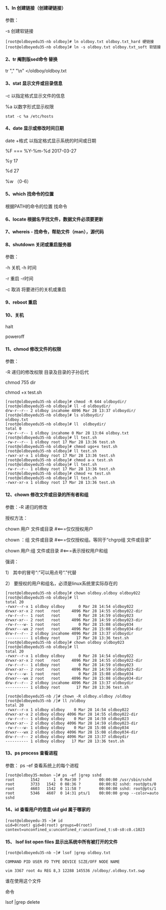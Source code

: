 #### 1、ln 创建链接（创建硬链接）

参数：	

-s 创建软链接

```
[root@oldboyedu35-nb oldboy]# ln oldboy.txt oldboy.txt_hard 硬链接
[root@oldboyedu35-nb oldboy]# ln -s oldboy.txt oldboy.txt_soft 软链接
```

#### 2、tr 阉割版sed命令 替换

tr ","  "\n"  &lt;/oldboy/oldboy.txt

#### 3、stat 显示文件或目录信息

-c 以指定格式显示文件的信息

%a 以数字形式显示权限

```
stat -c %a /etc/hosts
```

#### 4、date 显示或修改时间日期

date +格式 以指定格式显示系统的时间或日期

%F === %Y-%m-%d  2017-03-27

%y                 17

%d		       27

%w               （0-6）

#### 5、which 找命令的位置

根据PATH的命令的位置 找命令

#### 6、locate 根据名字找文件，数据文件必须要更新

#### 7、whereis - 找命令，帮助文件（man），源代码

#### 8、shutdown 关闭或重启服务器

参数：

-h 关机	-h 时间

-r 重启   -r时间

-c 取消   将要进行的关机或重启

#### 9、reboot 重启

#### 10、关机

halt

poweroff

#### 11、chmod  修改文件的权限 

参数：

-R   递归的修改权限   目录及目录的子孙后代 

chmod 755 dir 

chmod +x test.sh

```
[root@oldboyedu35-nb oldboy]# chmod -R 644 oldboydir/
[root@oldboyedu35-nb oldboy]# ll -d oldboydir/
drw-r--r-- 2 oldboy incahome 4096 Mar 28 13:37 oldboydir/
[root@oldboyedu35-nb oldboy]# ls oldboydir/
oldboy.txt
[root@oldboyedu35-nb oldboy]# ll  oldboydir/
total 0
-rw-r--r-- 1 oldboy incahome 0 Mar 28 13:04 oldboy.txt
[root@oldboyedu35-nb oldboy]# ll test.sh 
-rw-r--r-- 1 oldboy root 17 Mar 28 13:36 test.sh
[root@oldboyedu35-nb oldboy]# chmod ugo+x test.sh 
[root@oldboyedu35-nb oldboy]# ll test.sh 
-rwxr-xr-x 1 oldboy root 17 Mar 28 13:36 test.sh
[root@oldboyedu35-nb oldboy]# chmod a-x test.sh 
[root@oldboyedu35-nb oldboy]# ll test.sh 
-rw-r--r-- 1 oldboy root 17 Mar 28 13:36 test.sh
[root@oldboyedu35-nb oldboy]# chmod +x test.sh 
[root@oldboyedu35-nb oldboy]# ll test.sh 
-rwxr-xr-x 1 oldboy root 17 Mar 28 13:36 test.sh
```

#### 12、chown 修改文件或目录的所有者和组

参数：-R 递归的修改

授权方法：

chown 用户 文件或目录 \#&lt;===仅仅授权用户

chown ：组 文件或目录 \#&lt;===仅仅授权组。等同于“chgrp组 文件或目录”

chown 用户:组 文件或目录 \#&lt;===表示授权用户和组

强调：

1）	其中的冒号“:”可以用点号“.”代替

2）	要授权的用户和组名，必须是linux系统里实际存在的

```
[root@oldboyedu35-nb oldboy]# chown oldboy.oldboy oldboy022
[root@oldboyedu35-nb oldboy]# ll 
total 20
-rwxr--r-x 1 oldboy oldboy      0 Mar 28 14:54 oldboy022
drwxr-xr-x 2 root   root     4096 Mar 28 14:55 oldboy022-dir
-rw-r--r-- 1 root   root        0 Mar 28 14:59 oldboy023
drwxr-xr-- 2 root   root     4096 Mar 28 14:59 oldboy023-dir
-rw-r---w- 1 root   root        0 Mar 28 15:08 oldboy034
drwxr---wx 2 root   root     4096 Mar 28 15:08 oldboy034-dir
drw-r--r-- 2 oldboy incahome 4096 Mar 28 13:37 oldboydir
---------- 1 oldboy root       17 Mar 28 13:36 test.sh
[root@oldboyedu35-nb oldboy]# chown oldboy oldboy023
[root@oldboyedu35-nb oldboy]# ll 
total 20
-rwxr--r-x 1 oldboy oldboy      0 Mar 28 14:54 oldboy022
drwxr-xr-x 2 root   root     4096 Mar 28 14:55 oldboy022-dir
-rw-r--r-- 1 oldboy root        0 Mar 28 14:59 oldboy023
drwxr-xr-- 2 root   root     4096 Mar 28 14:59 oldboy023-dir
-rw-r---w- 1 root   root        0 Mar 28 15:08 oldboy034
drwxr---wx 2 root   root     4096 Mar 28 15:08 oldboy034-dir
drw-r--r-- 2 oldboy incahome 4096 Mar 28 13:37 oldboydir
---------- 1 oldboy root       17 Mar 28 13:36 test.sh

[root@oldboyedu35-nb /]# chown -R oldboy.oldboy /oldboy
[root@oldboyedu35-nb /]# ll /oldboy
total 20
-rwxr--r-x 1 oldboy oldboy    0 Mar 28 14:54 oldboy022
drwxr-xr-x 2 oldboy oldboy 4096 Mar 28 14:55 oldboy022-dir
-rw-r--r-- 1 oldboy oldboy    0 Mar 28 14:59 oldboy023
drwxr-xr-- 2 oldboy oldboy 4096 Mar 28 14:59 oldboy023-dir
-rw-r---w- 1 oldboy oldboy    0 Mar 28 15:08 oldboy034
drwxr---wx 2 oldboy oldboy 4096 Mar 28 15:08 oldboy034-dir
drw-r--r-- 2 oldboy oldboy 4096 Mar 28 13:37 oldboydir
---------- 1 oldboy oldboy   17 Mar 28 13:36 test.sh
```

#### 13、ps process 查看进程 

参数： ps -ef  查看系统上的每个进程

```
[root@oldboy35-moban ~]# ps -ef |grep sshd
root       1542      1  0 Mar30 ?        00:00:00 /usr/sbin/sshd
root       3733   1542  0 08:36 ?        00:00:02 sshd: root@pts/0 
root       4603   1542  0 11:58 ?        00:00:00 sshd: root@pts/1 
root       5346   4607  0 14:31 pts/1    00:00:00 grep --color=auto sshd
```

#### 14、id   查看用户的信息 uid gid 属于哪家的

```
[root@oldboyedu-35 ~]# id
uid=0(root) gid=0(root) groups=0(root) context=unconfined_u:unconfined_r:unconfined_t:s0-s0:c0.c1023
```

#### 15、 lsof  list open files 显示出系统中所有被打开的文件

```
[root@oldboyedu35-nb ~]# lsof |grep oldboy.txt

COMMAND PID USER FD TYPE DEVICE SIZE/OFF NODE NAME

vim 3367 root 4u REG 8,3 12288 145536 /oldboy/.oldboy.txt.swp
```

谁在使用这个文件

命令

lsof \|grep delete





